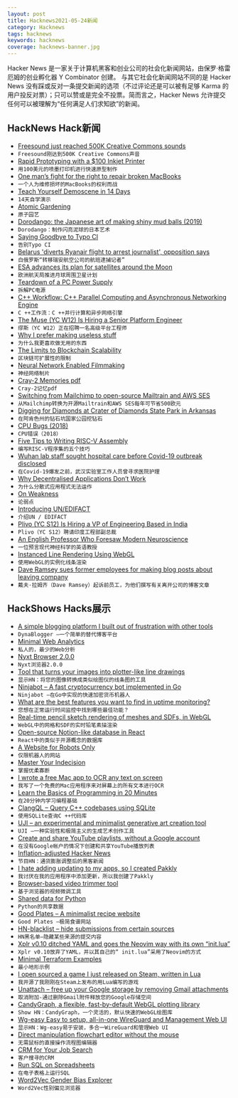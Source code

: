 ```yaml
---
layout: post
title: Hacknews2021-05-24新闻
category: Hacknews
tags: hacknews
keywords: hacknews
coverage: hacknews-banner.jpg
---
```


Hacker News 是一家关于计算机黑客和创业公司的社会化新闻网站，由保罗·格雷厄姆的创业孵化器 Y Combinator 创建。
与其它社会化新闻网站不同的是 Hacker News 没有踩或反对一条提交新闻的选项（不过评论还是可以被有足够 Karma 的用户投反对票）；只可以赞或是完全不投票。简而言之，Hacker News 允许提交任何可以被理解为“任何满足人们求知欲”的新闻。

## HackNews Hack新闻


- [Freesound just reached 500K Creative Commons sounds](https://blog.freesound.org/?p=1340)
- `Freesound刚达到500K Creative Commons声音`
- [Rapid Prototyping with a $100 Inkjet Printer](https://ygoliya.medium.com/rapid-prototyping-with-a-100-inkjet-printer-e9bf9ef1e0d3)
- `用100美元的喷墨打印机进行快速原型制作`
- [One man’s fight for the right to repair broken MacBooks](https://columbianewsservice.com/2021/05/21/one-mans-fight-for-the-right-to-repair-broken-macbooks/)
- `一个人为维修损坏的MacBooks的权利而战`
- [Teach Yourself Demoscene in 14 Days](https://github.com/psenough/teach_yourself_demoscene_in_14_days)
- `14天自学演示`
- [Atomic Gardening](https://en.wikipedia.org/wiki/Atomic_gardening)
- `原子园艺`
- [Dorodango: the Japanese art of making shiny mud balls (2019)](https://www.laurenceking.com/blog/2019/09/26/dorodango-blog/)
- `Dorodango：制作闪亮泥球的日本艺术`
- [Saying Goodbye to Typo CI](https://mikerogers.io/2021/05/23/saying-goodbye-to-typo-ci)
- `告别Typo CI`
- [Belarus 'diverts Ryanair flight to arrest journalist', opposition says](https://www.bbc.co.uk/news/world-europe-57219860)
- `白俄罗斯“转移瑞安航空公司的航班逮捕记者”`
- [ESA advances its plan for satellites around the Moon](https://www.moondaily.com/m/reports/ESA_advances_its_plan_for_satellites_around_the_Moon_999.html)
- `欧洲航天局推进月球周围卫星计划`
- [Teardown of a PC Power Supply](https://www.righto.com/2021/05/teardown-of-pc-power-supply.html)
- `拆解PC电源`
- [C++ Workflow: C++ Parallel Computing and Asynchronous Networking Engine](https://github.com/sogou/workflow)
- `C ++工作流：C ++并行计算和异步网络引擎`
- [The Muse (YC W12) Is Hiring a Senior Platform Engineer](https://jobs.lever.co/themuse/f7bfe873-0ff0-487b-8544-1c57c898c996?lever-origin=applied&lever-source%5B%5D=YC)
- `缪斯（YC W12）正在招聘一名高级平台工程师`
- [Why I prefer making useless stuff](https://web.eecs.utk.edu/~azh/blog/makinguselessstuff.html)
- `为什么我更喜欢做无用的东西`
- [The Limits to Blockchain Scalability](https://vitalik.ca/general/2021/05/23/scaling.html)
- `区块链可扩展性的限制`
- [Neural Network Enabled Filmmaking](https://www.flawlessai.com/)
- `神经网络制片`
- [Cray-2 Memories pdf](http://0x07bell.net/xYxY/Cray-2_MemoriesFINAL.pdf)
- `Cray-2记忆pdf`
- [Switching from Mailchimp to open-source Mailtrain and AWS SES](https://carlchenet.com/how-to-save-up-to-500e-year-switching-from-mailchimp-to-open-source-mailtrain-and-aws-ses/)
- `从Mailchimp转换为开源Mailtrain和AWS SES每年可节省500欧元`
- [Digging for Diamonds at Crater of Diamonds State Park in Arkansas](https://www.afar.com/magazine/digging-for-diamonds-at-crater-of-diamonds-state-park-in-arkansas)
- `在阿肯色州的钻石坑国家公园挖钻石`
- [CPU Bugs (2018)](https://danluu.com/cpu-bugs/)
- `CPU错误（2018）`
- [Five Tips to Writing RISC-V Assembly](https://blog.stephenmarz.com/2021/05/12/tips-to-writing-assembly/)
- `编写RISC-V程序集的五个技巧`
- [Wuhan lab staff sought hospital care before Covid-19 outbreak disclosed](https://www.reuters.com/business/healthcare-pharmaceuticals/wuhan-lab-staff-sought-hospital-care-before-covid-19-outbreak-disclosed-wsj-2021-05-23/)
- `在Covid-19爆发之前，武汉实验室工作人员曾寻求医院护理`
- [Why Decentralised Applications Don’t Work](https://ingrids.space/posts/why-distributed-systems-dont-work/)
- `为什么分散式应用程式无法运作`
- [On Weakness](https://victorrotariu.com/2021/05/on-weakness/)
- `论弱点`
- [Introducing UN/EDIFACT](https://unece.org/trade/uncefact/introducing-unedifact)
- `介绍UN / EDIFACT`
- [Plivo (YC S12) Is Hiring a VP of Engineering Based in India](https://jobs.lever.co/plivo/35b5dd7e-8f4c-4a1f-bdee-9d4002645c24)
- `Plivo（YC S12）聘请印度工程部副总裁`
- [An English Professor Who Foresaw Modern Neuroscience](https://nautil.us/issue/100/outsiders/the-english-professor-who-foresaw-modern-neuroscience)
- `一位预言现代神经科学的英语教授`
- [Instanced Line Rendering Using WebGL](https://wwwtyro.net/2019/11/18/instanced-lines.html)
- `使用WebGL的实例化线条渲染`
- [Dave Ramsey sues former employees for making blog posts about leaving company](https://twitter.com/amyfritz/status/1395558966768377860)
- `戴夫·拉姆齐（Dave Ramsey）起诉前员工，为他们撰写有关离开公司的博客文章`


## HackShows Hacks展示

- [ A simple blogging platform I built out of frustration with other tools](https://www.dynablogger.com/)
- `DynaBlogger –一个简单的替代博客平台`
- [ Minimal Web Analytics](https://github.com/christian-fei/minimal-analytics)
- `私人的，最少的Web分析`
- [ Nyxt Browser 2.0.0](https://nyxt.atlas.engineer/article/release-2.0.0.org)
- `Nyxt浏览器2.0.0`
- [ Tool that turns your images into plotter-like line drawings](https://javier.xyz/pintr/)
- `显示HN：将您的图像转换成类似绘图仪的线条图的工具`
- [ Ninjabot – A fast cryptocurrency bot implemented in Go](https://github.com/rodrigo-brito/ninjabot)
- `Ninjabot –在Go中实现的快速加密货币机器人`
- [ What are the best features you want to find in uptime monitoring?](https://odown.io)
- `您想在正常运行时间监控中找到哪些最佳功能？`
- [ Real-time pencil sketch rendering of meshes and SDFs, in WebGL](https://pencil-sketching.vercel.app/)
- `WebGL中的网格和SDF的实时铅笔素描渲染`
- [ Open-source Notion-like database in React](https://github.com/archit-p/editable-react-table)
- `React中的类似于开源概念的数据库`
- [ A Website for Robots Only](https://robotonlywebsite.com/)
- `仅限机器人的网站`
- [ Master Your Indecision](https://qdngame.com/)
- `掌握优柔寡断`
- [ I wrote a free Mac app to OCR any text on screen](https://github.com/schappim/macOCR)
- `我写了一个免费的Mac应用程序来对屏幕上的所有文本进行OCR`
- [ Learn the Basics of Programming in 20 Minutes](https://easylang.online/apps/tutorial_learn_programming.html)
- `在20分钟内学习编程基础`
- [ ClangQL – Query C++ codebases using SQLite](https://github.com/frabert/ClangQL)
- `使用SQLite查询C ++代码库`
- [ UJI – an experimental and minimalist generative art creation tool](https://doersino.github.io/uji/)
- `UJI –一种实验性和极简主义的生成艺术创作工具`
- [ Create and share YouTube playlists, without a Google account](https://www.youlist.tv)
- `在没有Google帐户的情况下创建和共享YouTube播放列表`
- [ Inflation-adjusted Hacker News](https://instruments.digital/inflation-adjusted-hn/)
- `节目HN：通货膨胀调整后的黑客新闻`
- [ I hate adding updating to my apps, so I created Pakkly](https://pakkly.com)
- `我讨厌在我的应用程序中添加更新，所以我创建了Pakkly`
- [ Browser-based video trimmer tool](https://mastershot.app/tools/video-trimmer)
- `基于浏览器的视频微调工具`
- [ Shared data for Python](https://github.com/pyrustic/shared)
- `Python的共享数据`
- [ Good Plates – A minimalist recipe website](https://findgoodplates.com/)
- `Good Plates –极简食谱网站`
- [ HN-blacklist – hide submissions from certain sources](https://github.com/booleandilemma/hn-blacklist)
- `HN黑名单–隐藏某些来源的提交内容`
- [ Xplr v0.10 ditched YAML and goes the Neovim way with its own “init.lua”](https://github.com/sayanarijit/xplr/discussions/183)
- `Xplr v0.10放弃了YAML，并以其自己的“ init.lua”采用了Neovim的方式`
- [ Minimal Terraform Examples](https://github.com/ContainerSolutions/terraform-examples)
- `最小地形示例`
- [ I open sourced a game I just released on Steam, written in Lua](https://github.com/a327ex/SNKRX)
- `我开源了我刚刚在Steam上发布的用Lua编写的游戏`
- [ Unattach – free up your Google storage by removing Gmail attachments](item?id=27256186)
- `取消附加-通过删除Gmail附件释放您的Google存储空间`
- [ CandyGraph, a flexible, fast-by-default WebGL plotting library](https://github.com/wwwtyro/candygraph)
- `Show HN：CandyGraph，一个灵活的，默认快速的WebGL绘图库`
- [ Wg-easy Easy to setup, all-in-one WireGuard and Management Web UI](https://github.com/WeeJeWel/wg-easy/blob/master/README.md)
- `显示HN：Wg-easy易于安装，多合一WireGuard和管理Web UI`
- [ Direct manipulation flowchart editor without the mouse](https://www.knotend.com)
- `无需鼠标的直接操作流程图编辑器`
- [ CRM for Your Job Search](https://www.kiter.app/#/)
- `客户搜寻的CRM`
- [ Run SQL on Spreadsheets](https://spanrr.com/)
- `在电子表格上运行SQL`
- [ Word2Vec Gender Bias Explorer](https://chanind.github.io/word2vec-gender-bias-explorer)
- `Word2Vec性别偏见浏览器`

